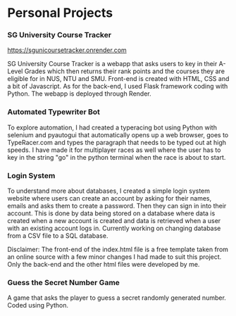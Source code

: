 # Personal Projects

### SG University Course Tracker
https://sgunicoursetracker.onrender.com

SG University Course Tracker is a webapp that asks users to key in their A-Level Grades which then returns their rank points and the courses they are eligible for in NUS, NTU and SMU. Front-end is created with HTML, CSS and a bit of Javascript. As for the back-end, I used Flask framework coding with Python. The webapp is deployed through Render.

### Automated Typewriter Bot
To explore automation, I had created a typeracing bot using Python with selenium and pyautogui that automatically opens up a web browser, goes to TypeRacer.com and types the paragraph that needs to be typed out at high speeds. I have made it for multiplayer races as well where the user has to key in the string "go" in the python terminal when the race is about to start.

### Login System
To understand more about databases, I created a simple login system website where users can create an account by asking for their names, emails and asks them to create a password. Then they can sign in into their account. This is done by data being stored on a database where data is created when a new account is created and data is retrieved when a user with an existing account logs in. Currently working on changing database from a CSV file to a SQL database.

Disclaimer: The front-end of the index.html file is a free template taken from an online source with a few minor changes I had made to suit this project. Only the back-end and the other html files were developed by me.

### Guess the Secret Number Game
A game that asks the player to guess a secret randomly generated number. Coded using Python.
